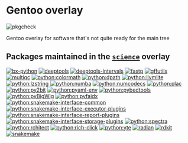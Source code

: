 Gentoo overlay
==============

![pkgcheck](https://github.com/mschubert/overlay/actions/workflows/pkgcheck.yml/badge.svg)

Gentoo overlay for software that's not quite ready for the main tree

Packages maintained in the [`science`](https://github.com/gentoo/sci) overlay
-----------------------------------------------------------------------------

[![bx-python](https://repology.org/badge/version-for-repo/gentoo_ovl_science/bx-python.svg?header=bx-python)](https://repology.org/project/bx-python/versions)
[![deeptools](https://repology.org/badge/version-for-repo/gentoo_ovl_science/deeptools.svg?header=deeptools)](https://repology.org/project/deeptools/versions)
[![deeptools-intervals](https://repology.org/badge/version-for-repo/gentoo_ovl_science/deeptools-intervals.svg?header=deeptools-intervals)](https://repology.org/project/deeptools-intervals/versions)
[![fastp](https://repology.org/badge/version-for-repo/gentoo_ovl_science/fastp.svg?header=fastp)](https://repology.org/project/fastp/versions)
[![gffutils](https://repology.org/badge/version-for-repo/gentoo_ovl_science/gffutils.svg?header=gffutils)](https://repology.org/project/gffutils/versions)
[![multiqc](https://repology.org/badge/version-for-repo/gentoo_ovl_science/multiqc.svg?header=multiqc)](https://repology.org/project/multiqc/versions)
[![python:colormath](https://repology.org/badge/version-for-repo/gentoo_ovl_science/python:colormath.svg?header=python:colormath)](https://repology.org/project/python:colormath/versions)
[![python:dpath](https://repology.org/badge/version-for-repo/gentoo_ovl_science/python:dpath.svg?header=python:dpath)](https://repology.org/project/python:dpath/versions)
[![python:llvmlite](https://repology.org/badge/version-for-repo/gentoo_ovl_science/python:llvmlite.svg?header=python:llvmlite)](https://repology.org/project/python:llvmlite/versions)
[![python:lzstring](https://repology.org/badge/version-for-repo/gentoo_ovl_science/python:lzstring.svg?header=python:lzstring)](https://repology.org/project/python:lzstring/versions)
[![python:numba](https://repology.org/badge/version-for-repo/gentoo_ovl_science/python:numba.svg?header=python:numba)](https://repology.org/project/python:numba/versions)
[![python:numcodecs](https://repology.org/badge/version-for-repo/gentoo_ovl_science/python:numcodecs.svg?header=python:numcodecs)](https://repology.org/project/python:numcodecs/versions)
[![python:plac](https://repology.org/badge/version-for-repo/gentoo_ovl_science/python:plac.svg?header=python:plac)](https://repology.org/project/python:plac/versions)
[![python:py2bit](https://repology.org/badge/version-for-repo/gentoo_ovl_science/python:py2bit.svg?header=python:py2bit)](https://repology.org/project/python:py2bit/versions)
[![python:pyaml-env](https://repology.org/badge/version-for-repo/gentoo_ovl_science/python:pyaml-env.svg?header=python:pyaml-env)](https://repology.org/project/python:pyaml-env/versions)
[![python:pybedtools](https://repology.org/badge/version-for-repo/gentoo_ovl_science/python:pybedtools.svg?header=python:pybedtools)](https://repology.org/project/python:pybedtools/versions)
[![python:pyBigWig](https://repology.org/badge/version-for-repo/gentoo_ovl_science/python:pyBigWig.svg?header=python:pyBigWig)](https://repology.org/project/python:pyBigWig/versions)
[![python:pyfaidx](https://repology.org/badge/version-for-repo/gentoo_ovl_science/python:pyfaidx.svg?header=python:pyfaidx)](https://repology.org/project/python:pyfaidx/versions)
[![python:snakemake-interface-common](https://repology.org/badge/version-for-repo/gentoo_ovl_science/python:snakemake-interface-common.svg?header=python:snakemake-interface-common)](https://repology.org/project/python:snakemake-interface-common/versions)
[![python:snakemake-interface-executor-plugins](https://repology.org/badge/version-for-repo/gentoo_ovl_science/python:snakemake-interface-executor-plugins.svg?header=python:snakemake-interface-executor-plugins)](https://repology.org/project/python:snakemake-interface-executor-plugins/versions)
[![python:snakemake-interface-report-plugins](https://repology.org/badge/version-for-repo/gentoo_ovl_science/python:snakemake-interface-report-plugins.svg?header=python:snakemake-interface-report-plugins)](https://repology.org/project/python:snakemake-interface-report-plugins/versions)
[![python:snakemake-interface-storage-plugins](https://repology.org/badge/version-for-repo/gentoo_ovl_science/python:snakemake-interface-storage-plugins.svg?header=python:snakemake-interface-storage-plugins)](https://repology.org/project/python:snakemake-interface-storage-plugins/versions)
[![python:spectra](https://repology.org/badge/version-for-repo/gentoo_ovl_science/python:spectra.svg?header=python:spectra)](https://repology.org/project/python:spectra/versions)
[![python:rchitect](https://repology.org/badge/version-for-repo/gentoo_ovl_science/python:rchitect.svg?header=python:rchitect)](https://repology.org/project/python:rchitect/versions)
[![python:rich-click](https://repology.org/badge/version-for-repo/gentoo_ovl_science/python:rich-click.svg?header=python:rich-click)](https://repology.org/project/python:rich-click/versions)
[![python:yte](https://repology.org/badge/version-for-repo/gentoo_ovl_science/python:yte.svg?header=python:yte)](https://repology.org/project/python:yte/versions)
[![radian](https://repology.org/badge/version-for-repo/gentoo_ovl_science/radian.svg?header=radian)](https://repology.org/project/radian/versions)
[![rdkit](https://repology.org/badge/version-for-repo/gentoo_ovl_science/rdkit.svg?header=rdkit)](https://repology.org/project/rdkit/versions)
[![snakemake](https://repology.org/badge/version-for-repo/gentoo_ovl_science/python:snakemake.svg?header=snakemake)](https://repology.org/project/python:snakemake/versions)
